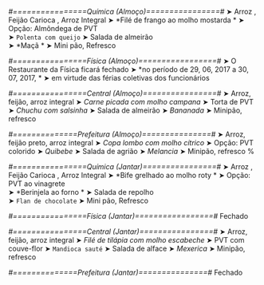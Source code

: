 
*#================Química (Almoço)================#*
➤ Arroz ,  Feijão Carioca ,  Arroz Integral
➤ *Filé de frango ao molho mostarda *
➤ Opção: Almôndega de PVT    
➤ `Polenta com queijo`
➤ Salada de almeirão  
➤ *Maçã    *
➤ Mini pão, Refresco  

*#================Física (Almoço)=================#*
➤ O Restaurante da Física ficará fechado 
➤ *no período de 29, 06, 2017 a 30, 07, 2017, *
➤ em virtude das férias coletivas dos funcionários

*#================Central (Almoço)================#*
➤ Arroz, feijão, arroz integral
➤ *Carne picada com molho campana*
➤ Torta de PVT
➤ *Chuchu com salsinha*
➤ Salada de almeirão
➤ *Bananada*
➤ Minipão, refresco

*#==============Prefeitura (Almoço)===============#*
➤ Arroz, feijão preto, arroz integral
➤ *Copa lombo com molho cítrico*
➤ Opção: PVT colorido
➤ *Quibebe*
➤ Salada de agrião
➤ *Melancia*
➤ Minipão, refresco
%

*#================Química (Jantar)================#*
➤ Arroz ,  Feijão Carioca ,  Arroz Integral
➤ *Bife grelhado ao molho roty *
➤ Opção: PVT ao vinagrete   
➤ *Berinjela ao forno *
➤ Salada de repolho    
➤ `Flan de chocolate`
➤ Mini pão, Refresco  

*#================Física (Jantar)=================#*
Fechado

*#================Central (Jantar)================#*
➤ Arroz, feijão, arroz integral
➤ *Filé de tilápia com molho escabeche*
➤ PVT com couve-flor
➤ `Mandioca sauté`
➤ Salada de alface
➤ *Mexerica*
➤ Minipão, refresco

*#==============Prefeitura (Jantar)===============#*
Fechado
